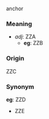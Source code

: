 anchor
### Meaning
+ _adj_: ZZA
    + __eg__: ZZB

### Origin

ZZC

### Synonym

__eg__: ZZD

+ ZZE


